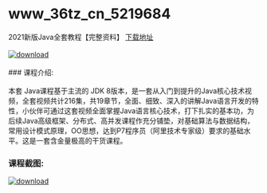 # www_36tz_cn_5219684
2021新版Java全套教程【完整资料】
[下载地址](http://www.36tz.cn/article/5219684 "下载地址")
<br/></br>[![download](http://36tz.cn/muke_img/2021_04_1-77-300x170.png "下载地址")](http://www.36tz.cn/article/5219684 "下载地址")
<br/></br>### 课程介绍:<br/></br>本套 Java课程基于主流的 JDK 8版本，是一套从入门到提升的Java核心技术视频，全套视频共计216集，共19章节，全面、细致、深入的讲解Java语言开发的特性，小伙伴可通过这套视频全面掌握Java语言核心技术，打下扎实的基本功，为后续Java高级框架、分布式、高并发课程作充分铺垫，对基础算法与数据结构，常用设计模式原理，OO思想，达到P7程序员（阿里技术专家级）要求的基础水平。这是一套含金量极高的干货课程。

### 课程截图:
[![download](http://36tz.cn/muke_img/2021_04_2-85.png "下载地址")](http://www.36tz.cn/article/5219684 "下载地址")
